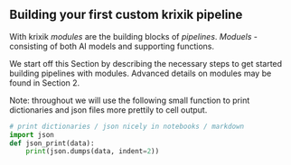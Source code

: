 ## Building your first custom krixik pipeline

With krixik *modules* are the building blocks of *pipelines*.  *Moduels* - consisting of both AI models and supporting functions.  

We start off this Section by describing the necessary steps to get started building pipelines with modules.  Advanced details on modules may be found in Section 2.

Note: throughout we will use the following small function to print dictionaries and json files more prettily to cell output.


```python
# print dictionaries / json nicely in notebooks / markdown
import json
def json_print(data):
    print(json.dumps(data, indent=2))
```